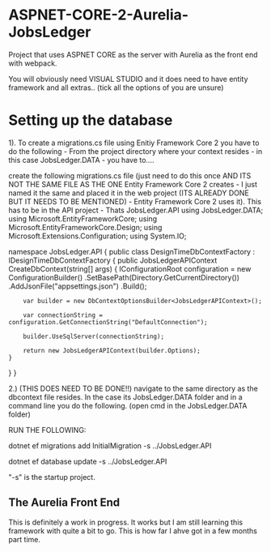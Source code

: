# ASPNET-CORE-2-Aurelia-JobsLedger
Project that uses ASPNET CORE as the server with Aurelia as the front end with webpack.

You will obviously need VISUAL STUDIO and it does need to have entity framework and all extras.. (tick all the options of you are unsure)

<h1>Setting up the database</h1>
1). To create a migrations.cs file using Enitiy Framework Core 2 you have to do the following - From the project directory where your context resides - in this case JobsLedger.DATA - you have to....

create the following migrations.cs file (just need to do this once AND ITS NOT THE SAME FILE AS THE ONE Entity Framework Core 2 creates - I just named it the same and placed it in the web project (ITS ALREADY DONE BUT IT NEEDS TO BE MENTIONED) - Entity Framework Core 2 uses it). This has to be in the API project - Thats JobsLedger.API
using JobsLedger.DATA;
using Microsoft.EntityFrameworkCore;
using Microsoft.EntityFrameworkCore.Design;
using Microsoft.Extensions.Configuration;
using System.IO;

namespace JobsLedger.API
{
public class DesignTimeDbContextFactory : IDesignTimeDbContextFactory
{
public JobsLedgerAPIContext CreateDbContext(string[] args)
{
IConfigurationRoot configuration = new ConfigurationBuilder()
.SetBasePath(Directory.GetCurrentDirectory())
.AddJsonFile("appsettings.json")
.Build();

        var builder = new DbContextOptionsBuilder<JobsLedgerAPIContext>();

        var connectionString = configuration.GetConnectionString("DefaultConnection");

        builder.UseSqlServer(connectionString);

        return new JobsLedgerAPIContext(builder.Options);
    }
}
}

2.) (THIS DOES NEED TO BE DONE!!)
navigate to the same directory as the dbcontext file resides. In the case its JobsLedger.DATA folder and in a command line you do the following. (open cmd in the JobsLedger.DATA folder)

 RUN THE FOLLOWING: 

dotnet ef migrations add InitialMigration -s ../JobsLedger.API

dotnet ef database update -s ../JobsLedger.API

"-s" is the startup project.

<h2>The Aurelia Front End</h2>
This is definitely a work in progress. It works but I am still learning this framework with quite a bit to go. This is how far I ahve got in a few months part time.
